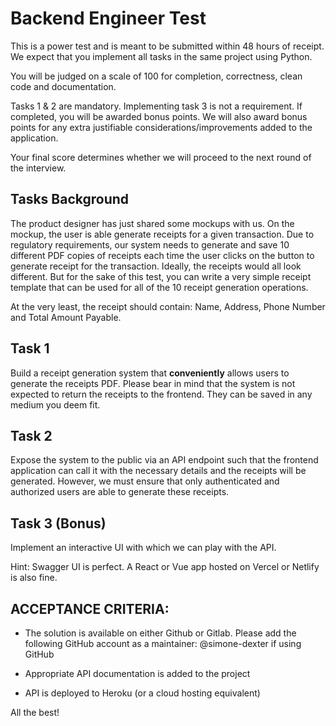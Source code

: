  # Backend Engineer Test

This is a power test and is meant to be submitted within 48 hours of receipt. We expect that you implement all tasks in the same project using Python.

You will be judged on a scale of 100 for completion, correctness, clean code and documentation.

Tasks 1 & 2 are mandatory. Implementing task 3 is not a requirement. If completed, you will be awarded bonus points. We will also award bonus points for any extra justifiable considerations/improvements added to the application.

Your final score determines whether we will proceed to the next round of the interview.


## Tasks Background

The product designer has just shared some mockups with us. On the mockup, the user is able generate receipts for a given transaction. Due to regulatory requirements, our system needs to generate and save 10 different PDF copies of receipts each time the user clicks on the button to generate receipt for the transaction. Ideally, the receipts would all look different. But for the sake of this test, you can write a very simple receipt template that can be used for all of the 10 receipt generation operations.

At the very least, the receipt should contain: Name, Address, Phone Number and Total Amount Payable.


## Task 1

Build a receipt generation system that **conveniently** allows users to generate the receipts PDF. Please bear in mind that the system is not expected to return the receipts to the frontend. They can be saved in any medium you deem fit.


## Task 2

Expose the system to the public via an API endpoint such that the frontend application can call it with the necessary details and the receipts will be generated. However, we must ensure that only authenticated and authorized users are able to generate these receipts.

## Task 3 (Bonus)

Implement an interactive UI with which we can play with the API. 

Hint: Swagger UI is perfect. A React or Vue app hosted on Vercel or Netlify is also fine.


## ACCEPTANCE CRITERIA:
- The solution is available on either Github or Gitlab. Please add the following GitHub account as a maintainer: @simone-dexter if using GitHub

- Appropriate API documentation is added to the project

- API is deployed to Heroku (or a cloud hosting equivalent)

All the best!
